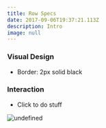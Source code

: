 ```yaml
---
title: Row Specs
date: 2017-09-06T19:37:21.113Z
description: Intro
image: null
---
```

### Visual Design
* Border: 2px solid black

### Interaction
* Click to do stuff

![undefined](/img/Sample_IncompatibleUnsavedCell.png)

